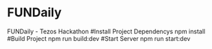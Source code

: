 # FUNDaily
FUNDaily - Tezos Hackathon
#Install Project Dependencys
npm install
#Build Project
npm run build:dev
#Start Server
npm run start:dev

